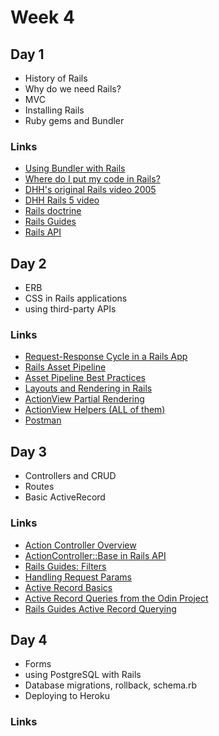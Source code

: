 # Week 4

## Day 1

- History of Rails
- Why do we need Rails?
- MVC
- Installing Rails
- Ruby gems and Bundler

### Links

- [Using Bundler with Rails](https://bundler.io/v1.16/guides/rails.html)
- [Where do I put my code in Rails?](http://codefol.io/posts/where-do-i-put-my-code-in-rails-updated)
- [DHH's original Rails video 2005](https://www.youtube.com/watch?v=Gzj723LkRJY)
- [DHH Rails 5 video](https://youtu.be/OaDhY_y8WTo)
- [Rails doctrine](https://rubyonrails.org/doctrine/)
- [Rails Guides](http://guides.rubyonrails.org)
- [Rails API](http://api.rubyonrails.org/)

## Day 2

- ERB
- CSS in Rails applications
- using third-party APIs

### Links

- [Request-Response Cycle in a Rails App](http://tutorials.jumpstartlab.com/topics/routes/request_cycle.html)
- [Rails Asset Pipeline](http://guides.rubyonrails.org/asset_pipeline.html)
- [Asset Pipeline Best Practices](https://launchschool.com/blog/rails-asset-pipeline-best-practices)
- [Layouts and Rendering in Rails](http://guides.rubyonrails.org/layouts_and_rendering.html)
- [ActionView Partial Rendering](http://api.rubyonrails.org/classes/ActionView/PartialRenderer.html)
- [ActionView Helpers (ALL of them)](http://api.rubyonrails.org/classes/ActionView/Helpers.html)
- [Postman](http://api.rubyonrails.org/classes/ActionView/Helpers.html)

## Day 3

- Controllers and CRUD
- Routes
- Basic ActiveRecord

### Links

- [Action Controller Overview](http://guides.rubyonrails.org/action_controller_overview.html)
- [ActionController::Base in Rails API](http://api.rubyonrails.org/classes/ActionController/Base.html)
- [Rails Guides: Filters](http://guides.rubyonrails.org/action_controller_overview.html#filters)
- [Handling Request Params](http://tutorials.jumpstartlab.com/topics/controllers/parameters.html)
- [Active Record Basics](http://edgeguides.rubyonrails.org/active_record_basics.html)
- [Active Record Queries from the Odin Project](https://www.theodinproject.com/courses/ruby-on-rails/lessons/active-record-queries)
- [Rails Guides Active Record Querying](http://guides.rubyonrails.org/active_record_querying.html)

## Day 4

- Forms
- using PostgreSQL with Rails
- Database migrations, rollback, schema.rb
- Deploying to Heroku

### Links

